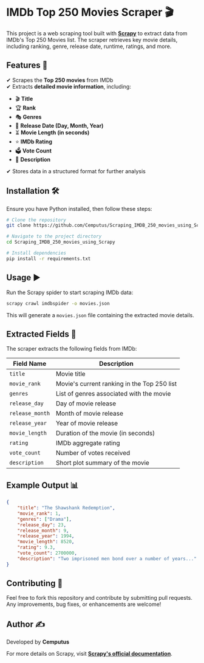 

# IMDb Top 250 Movies Scraper 🎬  

This project is a web scraping tool built with **[Scrapy](https://scrapy.org/)** to extract data from IMDb's Top 250 Movies list. The scraper retrieves key movie details, including ranking, genre, release date, runtime, ratings, and more.  

## Features 🚀  

✔ Scrapes the **Top 250 movies** from IMDb  
✔ Extracts **detailed movie information**, including:  
   - 🎬 **Title**  
   - 🏆 **Rank**  
   - 🎭 **Genres**  
   - 📅 **Release Date (Day, Month, Year)**  
   - ⏳ **Movie Length (in seconds)**  
   - ⭐ **IMDb Rating**  
   - 🗳 **Vote Count**  
   - 📝 **Description**  

✔ Stores data in a structured format for further analysis  

## Installation 🛠  

Ensure you have Python installed, then follow these steps:  

```sh
# Clone the repository
git clone https://github.com/Cemputus/Scraping_IMDB_250_movies_using_Scrapy.git

# Navigate to the project directory
cd Scraping_IMDB_250_movies_using_Scrapy

# Install dependencies
pip install -r requirements.txt
```

## Usage ▶  

Run the Scrapy spider to start scraping IMDb data:  

```sh
scrapy crawl imdbspider -o movies.json
```

This will generate a `movies.json` file containing the extracted movie details.

## Extracted Fields 📝  

The scraper extracts the following fields from IMDb:  

| Field Name       | Description                                      |
|-----------------|--------------------------------------------------|
| `title`         | Movie title                                      |
| `movie_rank`    | Movie's current ranking in the Top 250 list      |
| `genres`        | List of genres associated with the movie         |
| `release_day`   | Day of movie release                             |
| `release_month` | Month of movie release                           |
| `release_year`  | Year of movie release                            |
| `movie_length`  | Duration of the movie (in seconds)               |
| `rating`        | IMDb aggregate rating                            |
| `vote_count`    | Number of votes received                         |
| `description`   | Short plot summary of the movie                  |

## Example Output 📊  

```json
{
    "title": "The Shawshank Redemption",
    "movie_rank": 1,
    "genres": ["Drama"],
    "release_day": 23,
    "release_month": 9,
    "release_year": 1994,
    "movie_length": 8520,
    "rating": 9.3,
    "vote_count": 2700000,
    "description": "Two imprisoned men bond over a number of years..."
}
```

## Contributing 🤝  

Feel free to fork this repository and contribute by submitting pull requests. Any improvements, bug fixes, or enhancements are welcome!  

## Author ✍  

Developed by **Cemputus**  

For more details on Scrapy, visit **[Scrapy's official documentation](https://scrapy.org/)**.  


